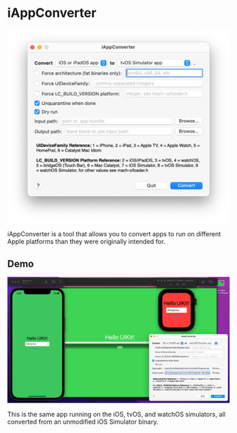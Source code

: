 # iAppConverter

<img src="Screenshot.png" width="623" alt="Screenshot of the iAppConverter app showing the main screen">

iAppConverter is a tool that allows you to convert apps to run on different Apple platforms than they were originally intended for.

## Demo

<img src="Hello UIKit Family IAC.png" alt="Screenshot of the same app running on the iOS, tvOS, and watchOS simulators, all converted from an unmodified iOS Simulator binary">

This is the same app running on the iOS, tvOS, and watchOS simulators, all converted from an unmodified iOS Simulator binary.
